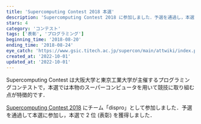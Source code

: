 ```yaml
---
title: 'Supercomputing Contest 2018 本選'
description: 'Supercomputing Contest 2018 に参加しました．予選を通過し，本選でチーム 2 位 (表彰) を獲得しました．'
stars: 4
category: 'コンテスト'
tags: ['表彰', 'プログラミング']
beginning_time: '2018-08-20'
ending_time: '2018-08-24'
eye_catch: 'https://www.gsic.titech.ac.jp/supercon/main/attwiki/index.php?plugin=ref&page=Supercomputing%20Contest&src=supercon_text.gif'
created_at: '2022-10-01'
updated_at: '2022-10-01'
---
```


Supercomputing Contest は大阪大学と東京工業大学が主催するプログラミングコンテストで，本選では本物のスーパーコンピュータを用いて競技に取り組む点が特徴的です．

[Supercomputing Contest 2018](https://www.gsic.titech.ac.jp/supercon/main/attwiki/index.php?SupercomputingContest2018) にチーム「dispro」として参加しました．予選を通過して本選に参加し，本選で 2 位 (表彰) を獲得しました．
